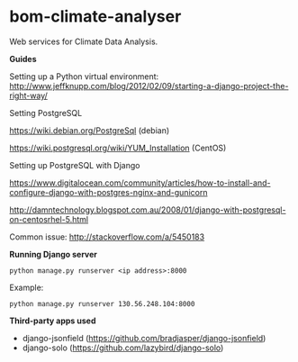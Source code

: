 bom-climate-analyser
====================

Web services for Climate Data Analysis.

**Guides**

Setting up a Python virtual environment: http://www.jeffknupp.com/blog/2012/02/09/starting-a-django-project-the-right-way/

Setting PostgreSQL

https://wiki.debian.org/PostgreSql (debian)

https://wiki.postgresql.org/wiki/YUM_Installation (CentOS)

Setting up PostgreSQL with Django

https://www.digitalocean.com/community/articles/how-to-install-and-configure-django-with-postgres-nginx-and-gunicorn

http://damntechnology.blogspot.com.au/2008/01/django-with-postgresql-on-centosrhel-5.html

Common issue: http://stackoverflow.com/a/5450183

**Running Django server**

`python manage.py runserver <ip address>:8000`

Example:

`python manage.py runserver 130.56.248.104:8000`

**Third-party apps used**

- django-jsonfield (https://github.com/bradjasper/django-jsonfield)
- django-solo (https://github.com/lazybird/django-solo)
